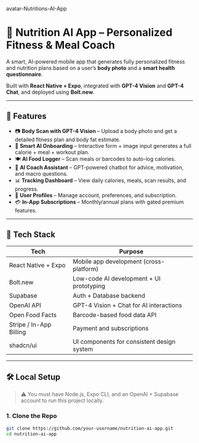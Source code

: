 avatar-Nutritions-AI-App


# 🥗 Nutrition AI App – Personalized Fitness & Meal Coach

A smart, AI-powered mobile app that generates fully personalized fitness and nutrition plans based on a user’s **body photo** and a **smart health questionnaire**.

Built with **React Native + Expo**, integrated with **GPT-4 Vision** and **GPT-4 Chat**, and deployed using **Bolt.new**.

---

## 🚀 Features

- 📷 **Body Scan with GPT-4 Vision** – Upload a body photo and get a detailed fitness plan and body fat estimate.
- 🧠 **Smart AI Onboarding** – Interactive form + image input generates a full calorie + meal + workout plan.
- 🍽️ **AI Food Logger** – Scan meals or barcodes to auto-log calories.
- 💬 **AI Coach Assistant** – GPT-powered chatbot for advice, motivation, and macro questions.
- 📊 **Tracking Dashboard** – View daily calories, meals, scan results, and progress.
- 👤 **User Profiles** – Manage account, preferences, and subscription.
- 💳 **In-App Subscriptions** – Monthly/annual plans with gated premium features.

---

## 🧠 Tech Stack

| Tech        | Purpose                                     |
|-------------|---------------------------------------------|
| React Native + Expo | Mobile app development (cross-platform)     |
| Bolt.new    | Low-code AI development + UI prototyping   |
| Supabase    | Auth + Database backend                    |
| OpenAI API  | GPT-4 Vision + Chat for AI interactions     |
| Open Food Facts | Barcode-based food data API            |
| Stripe / In-App Billing | Payment and subscriptions             |
| shadcn/ui   | UI components for consistent design system |

---

## 🛠️ Local Setup

> ⚠️ You must have Node.js, Expo CLI, and an OpenAI + Supabase account to run this project locally.

### 1. Clone the Repo

```bash
git clone https://github.com/your-username/nutrition-ai-app.git
cd nutrition-ai-app

